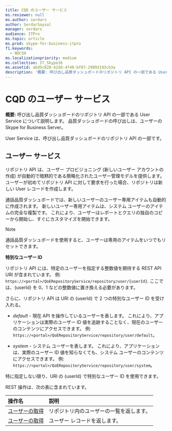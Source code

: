 ```yaml
---
title: CQD のユーザー サービス
ms.reviewer: null
ms.author: serdars
author: SerdarSoysal
manager: serdars
audience: ITPro
ms.topic: article
ms.prod: skype-for-business-itpro
f1.keywords:
  - NOCSH
ms.localizationpriority: medium
ms.collection: IT_Skype16
ms.assetid: abd5c828-42dd-4f48-bf87-29993193cb3a
description: '概要: 呼び出し品質ダッシュボードのリポジトリ API の一部である User Service について説明します。 品質ダッシュボードの呼び出しは、ユーザーのSkype for Business Server。'
---
```


# <a name="user-service-for-cqd"></a>CQD のユーザー サービス
 
**概要:** 呼び出し品質ダッシュボードのリポジトリ API の一部である User Service について説明します。 品質ダッシュボードの呼び出しは、ユーザーのSkype for Business Server。
  
User Service は、呼び出し品質ダッシュボードのリポジトリ API の一部です。
  
## <a name="user-service"></a>ユーザー サービス

リポジトリ API は、ユーザー プロビジョニング (新しいユーザー アカウントの作成) が自動的で暗黙的である簡略化されたユーザー管理モデルを提供します。 ユーザーが初めてリポジトリ API に対して要求を行った場合、リポジトリは新しい User レコードを作成します。 
  
通話品質ダッシュボードでは、新しいユーザーのユーザー専用アイテムも自動的に作成されます。 新しいユーザー専用アイテムは、システム ユーザーのアイテムの完全な複製です。 これにより、ユーザーはレポートとクエリの独自のコピーから開始し、すぐにカスタマイズを開始できます。 
  
> [!NOTE]
> 通話品質ダッシュボードを使用すると、ユーザーは専用のアイテムをいつでもリセットできます。 
  
 **特別なユーザー ID**
  
リポジトリ API には、特定のユーザーを指定する整数値を期待する REST API URI が含まれています。 例:  `https://<portal>/QoERepositoryService/repository/user/{userId}`. ここでは、{userId} を 0、1 などの整数値に置き換える必要があります。
  
さらに、リポジトリ API は URI の {userId} で 2 つの特別なユーザー ID を受け入れる。
  
-  *default*  - 現在 API を操作しているユーザーを表します。 これにより、アプリケーションは実際のユーザー ID 値を追跡することなく、現在のユーザーのコンテンツにアクセスできます。 例: `https://<portal>/QoERepositoryService/repository/user/default`。
    
-  *system*  - システム ユーザーを表します。 これにより、アプリケーションは、実際のユーザー ID 値を知らなくても、システム ユーザーのコンテンツにアクセスできます。 例: `https://<portal>/QoERepositoryService/repository/user/system`。
    
特に指定しない限り、URI の {userId} で特別なユーザー ID を使用できます。 
  
REST 操作は、次の表に含まれています。
  
|**操作名**|**説明**|
|:-----|:-----|
|[ユーザーの取得](get-users.md) <br/> |リポジトリ内のユーザーの一覧を返します。  <br/> |
|[ユーザーの取得](get-user.md) <br/> |ユーザー レコードを返します。  <br/> |
   

